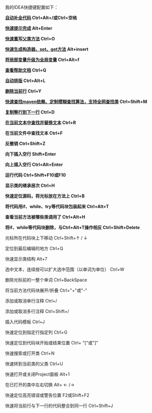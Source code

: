 我的IDEA快捷键配置如下：

**<u>自动补全代码</u> Ctrl+Alt+/或Ctrl+空格**

**<u>快速提示完成</u> Alt+Enter**

**<u>快速重写父类方法</u> Ctrl+O**

**<u>快速生成构造器、set、get方法</u> Alt+insert**

**<u>将局部变量升级为全局变量</u> Ctrl+Alt+f**

**<u>查看帮助文档</u> Ctrl+Q**

**<u>自动排版</u> Ctrl+Alt+L**

**<u>删除当前行</u> Ctrl+Y**

**<u>快速查找maven依赖、定制模糊查找算法，支持全网查找类</u> Ctrl+Shift+M**

**<u>复制整行到下一行</u> Ctrl+D**

**<u>在当前文本中查找并替换文本</u> Ctrl+R**

**在当前文件中查找文本 Ctrl+F**

**反撤销 Ctrl+Shift+Z**

**向下插入空行 Shift+Enter**

**向上插入空行 Ctrl+Alt+Enter**

**运行代码 Ctrl+Shift+F10或F10**

**显示类的继承层次 Ctrl+H**

**快速定位源码，将光标放在方法上 Ctrl+B**

**将代码用if、while、try等代码块包装起来 Ctrl+Alt+T**

**查看当前方法被哪些类调用了 Ctrl+Alt+H**

**将if、while等代码块删除，与Ctrl+Alt+T操作相反 Ctrl+Shift+Delete**

光标所在代码块上下移动 Ctrl+Shift+↑ / ↓

定位到最后编辑的地方 Ctrl+Q

快速显示类结构 Alt+7

选中文本，连续按可以扩大选中范围（以单词为单位） Ctrl+W

删除光标前的一整个单词 Ctrl+BackSpace

将当前方法代码块展开/折叠 Ctrl+"+"或"-"

添加或取消单行注释 Ctrl+/

添加或取消多行注释 Ctrl+Shift+/

插入代码模板 Ctrl+J

快速定位到指定行指定列 Ctrl+G

快速定位到代码块开始或结束位置 Ctrl+ "\["或"\]"

快速搜索或打开类 Ctrl+N

快速转到当前类的父类 Ctrl+U

快速打开或关闭Project面板 Alt+1

在已打开的类中左右切换 Alt+ ← /→

快速定位高亮错误或警告位置 F2或Shift+F2

快速将当前行与下一行的代码整合到同一行 Ctrl+Shift+J